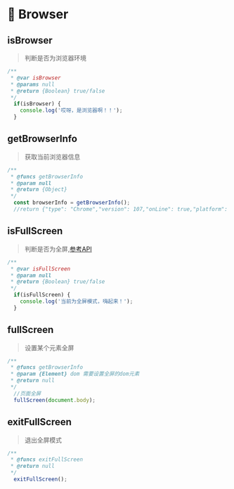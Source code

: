 # 🥕  Browser

## isBrowser
> 判断是否为浏览器环境
```javascript
/**
 * @var isBrowser
 * @params null
 * @return {Boolean} true/false
 */
  if(isBrowser) {
    console.log('哎呀，是浏览器啊！！');
  }
```


## getBrowserInfo
> 获取当前浏览器信息
```javascript
/**
 * @funcs getBrowserInfo
 * @param null
 * @return {Object} 
 */
  const browserInfo = getBrowserInfo();
  //return {"type": "Chrome","version": 107,"onLine": true,"platform": "MacIntel","cookieEnabled": true,"language": "zh-CN"}
```


## isFullScreen
> 判断是否为全屏,[参考API](https://developer.mozilla.org/zh-CN/docs/Web/API/Fullscreen_API)
```javascript
/**
 * @var isFullScreen
 * @param null
 * @return {Boolean} true/false
 */
  if(isFullScreen) {
    console.log('当前为全屏模式，嗨起来！');
  }
```

## fullScreen
> 设置某个元素全屏
```javascript
/**
 * @funcs getBrowserInfo
 * @param {Element} dom 需要设置全屏的dom元素 
 * @return null
 */
  //页面全屏
  fullScreen(document.body);
```

## exitFullScreen
> 退出全屏模式
```javascript
/**
 * @funcs exitFullScreen
 * @return null
 */
  exitFullScreen();
```



